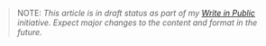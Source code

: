 
> NOTE: *This article is in draft status as part of my [Write in Public](/category/write-in-public) initiative. Expect major changes to the content and format in the future.*